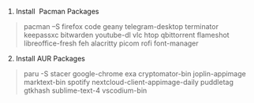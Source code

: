 1.  Install  Pacman Packages

> pacman –S firefox code geany telegram-desktop terminator keepassxc bitwarden youtube-dl vlc htop qbittorrent flameshot libreoffice-fresh feh alacritty picom rofi font-manager

2. Install AUR Packages

> paru -S stacer google-chrome exa cryptomator-bin joplin-appimage marktext-bin spotify nextcloud-client-appimage-daily puddletag gtkhash sublime-text-4 vscodium-bin

